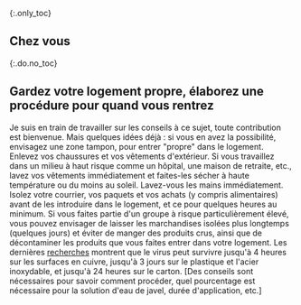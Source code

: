 {:.only_toc}
## Chez vous

{:.do.no_toc}
## Gardez votre logement propre, élaborez une procédure pour quand vous rentrez

Je suis en train de travailler sur les conseils à ce sujet, toute contribution est bienvenue. Mais quelques idées déjà : si vous en avez la possibilité, envisagez une zone tampon, pour entrer "propre" dans le logement. Enlevez vos chaussures et vos vêtements d'extérieur. Si vous travaillez dans un milieu à haut risque comme un hôpital, une maison de retraite, etc., lavez vos vêtements immédiatement et faites-les sécher à haute température ou du moins au soleil. Lavez-vous les mains immédiatement. Isolez votre courrier, vos paquets et vos achats (y compris alimentaires) avant de les introduire dans le logement, et ce pour quelques heures au minimum. Si vous faites partie d'un groupe à risque particulièrement élevé, vous pouvez envisager de laisser les marchandises isolées plus longtemps (quelques jours) et éviter de manger des produits crus, ainsi que de décontaminer les produits que vous faites entrer dans votre logement.
Les dernières [recherches](https://www.medrxiv.org/content/10.1101/2020.03.09.20033217v1.full.pdf) montrent que le virus peut survivre jusqu'à 4 heures sur les surfaces en cuivre, jusqu'à 3 jours sur le plastique et l'acier inoxydable, et jusqu'à 24 heures sur le carton.
\[Des conseils sont nécessaires pour savoir comment procéder, quel pourcentage est nécessaire pour la solution d'eau de javel, durée d'application, etc.\]
